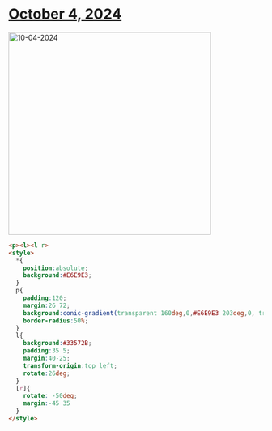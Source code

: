 # [October 4, 2024](https://cssbattle.dev/play/VzMBpFfOx6lntH3i3GtM)

<img src="https://firebasestorage.googleapis.com/v0/b/cssbattleapp.appspot.com/o/user%2Fe6YbeBahWNPT7VpE2rE2p85byxa2%2Ftargets%2Ftarget_LO8Nxq6@2x.png?alt=media" width="400" alt="10-04-2024" />

```html
<p><l><l r>
<style>
  *{
    position:absolute;
    background:#E6E9E3;
  }
  p{
    padding:120;
    margin:26 72;
    background:conic-gradient(transparent 160deg,0,#E6E9E3 203deg,0, transparent),radial-gradient(#E6E9E3 45px,0,#33572B 55px,0,#61A74E 110px,0,#33572B);
    border-radius:50%; 
  }
  l{
    background:#33572B;
    padding:35 5;
    margin:40-25;
    transform-origin:top left;
    rotate:26deg;
  }
  [r]{
    rotate: -50deg;
    margin:-45 35
  }
</style>
```
